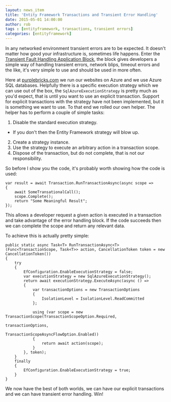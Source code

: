 ```yaml
---
layout: news_item
title: 'Entity Framework Transactions and Transient Error Handling'
date: 2015-05-01 14:00:00
author: rob
tags : [entityframework, transactions, transient errors]
categories: [entityframework]
---
```


In any networked environment transient errors are to be expected. It doesn't matter how good your infrastructure is, sometimes life happens. Enter the [Transient Fault Handling Application Block](https://msdn.microsoft.com/en-us/library/hh680934%28v=pandp.50%29.aspx), the block gives developers a simple way of handling transient errors, network blips, timeout errors and the like, it's very simple to use and should be used in more often.

Here at [purplebricks.com](https://www.purplebricks.com) we run our websites on Azure and we use Azure SQL databases. Helpfully there is a specific execution strategy which we can use out of the box, the `SqlAzureExecutionStrategy` is pretty much as you'd expect, that is until you want to use an explicit transaction. Support for explicit transactions with the strategy have not been implemented, but it is something we want to use. To that end we rolled our own helper. The helper has to perform a couple of simple tasks:

 1. Disable the standard execution strategy.
   - If you don't then the Entity Framework strategy will blow up.
 2. Create a strategy instance.
 3. Use the strategy to execute an arbitrary action in a transaction scope.
 4. Dispose of the transaction, but do not complete, that is not our responsibility.

So before I show you the code, it's probably worth showing how the code is used:

    var result = await Transaction.RunTransactionAsync(async scope =>
    {
        await SomeTransationalCall();
        scope.Complete();
        return "Some Meaningful Result";
    });

This allows a developer request a given action is executed in a transaction and take advantage of the error handling block. If the code succeeds then we can complete the scope and return any relevant data.

To achieve this is actually pretty simple:

    public static async Task<T> RunTransactionAsync<T>(Func<TransactionScope, Task<T>> action, CancellationToken token = new CancellationToken())
    {
        try
        {
            EfConfiguration.EnableExecutionStrategy = false;
            var executionStrategy = new SqlAzureExecutionStrategy();
            return await executionStrategy.ExecuteAsync(async () =>
            {
                var transactionOptions = new TransactionOptions 
                {
                    IsolationLevel = IsolationLevel.ReadCommitted 
                };
    
                using (var scope = new TransactionScope(TransactionScopeOption.Required,
                                                        transactionOptions,
                                                        TransactionScopeAsyncFlowOption.Enabled))
                {
                    return await action(scope);
                }
            }, token);
        }
        finally
        {
            EfConfiguration.EnableExecutionStrategy = true;
        }
    }

We now have the best of both worlds, we can have our explicit transactions and we can have transient error handling. Win!
